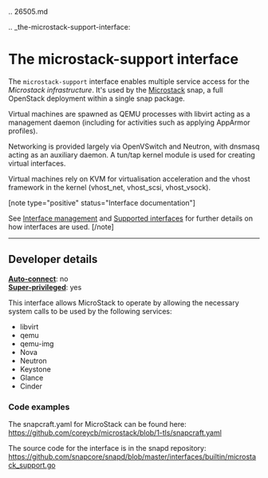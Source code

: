 .. 26505.md

.. _the-microstack-support-interface:

# The microstack-support interface

The `microstack-support` interface enables multiple service access for the _Microstack infrastructure_. It's used by the [Microstack](https://microstack.run/) snap, a full OpenStack deployment within a single snap package.

Virtual machines are spawned as QEMU processes with libvirt acting as a management daemon (including for activities such as applying AppArmor profiles).

Networking is provided largely via OpenVSwitch and Neutron, with dnsmasq acting as an auxiliary daemon. A tun/tap kernel module is used for creating virtual interfaces.

Virtual machines rely on KVM for virtualisation acceleration and the vhost framework in the kernel (vhost_net, vhost_scsi, vhost_vsock).

[note type="positive" status="Interface documentation"]

See [Interface management](/t/interface-management/6154) and [Supported interfaces](/t/supported-interfaces/7744) for further details on how interfaces are used.
[/note]

---

<h2 id='heading--dev-details'>Developer details </h2>

**[Auto-connect](/t/interface-management/6154#heading--auto-connections)**: no</br>
**[Super-privileged](/t/super-privileged-interfaces/34740)**: yes</br>

This interface allows MicroStack to operate by allowing the necessary system calls to be used by the following services:
- libvirt
- qemu
- qemu-img
- Nova
- Neutron
- Keystone
- Glance
- Cinder

### Code examples

The snapcraft.yaml for MicroStack can be found here: https://github.com/coreycb/microstack/blob/1-tls/snapcraft.yaml

The source code for the interface is in the snapd repository: https://github.com/snapcore/snapd/blob/master/interfaces/builtin/microstack_support.go